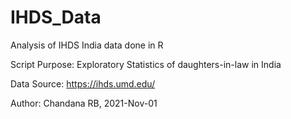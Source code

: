 # IHDS_Data
Analysis of IHDS India data done in R

Script Purpose:
Exploratory Statistics of daughters-in-law in India

Data Source:
https://ihds.umd.edu/

Author: Chandana RB, 2021-Nov-01

